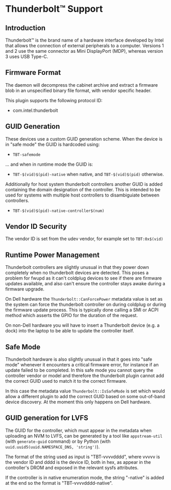 Thunderbolt™ Support
====================

Introduction
------------

Thunderbolt™ is the brand name of a hardware interface developed by Intel that
allows the connection of external peripherals to a computer.
Versions 1 and 2 use the same connector as Mini DisplayPort (MDP), whereas
version 3 uses USB Type-C.

Firmware Format
---------------

The daemon will decompress the cabinet archive and extract a firmware blob in
an unspecified binary file format, with vendor specific header.

This plugin supports the following protocol ID:

 * com.intel.thunderbolt

GUID Generation
---------------

These devices use a custom GUID generation scheme.
When the device is in "safe mode" the GUID is hardcoded using:

 * `TBT-safemode`

... and when in runtime mode the GUID is:

 * `TBT-$(vid)$(pid)-native` when native, and `TBT-$(vid)$(pid)` otherwise.

Additionally for host system thunderbolt controllers another GUID is added
containing the domain designation of the controller.  This is intended to be
used for systems with multiple host controllers to disambiguiate between controllers.

* `TBT-$(vid)$(pid)-native-controller$(num)`

Vendor ID Security
------------------

The vendor ID is set from the udev vendor, for example set to `TBT:0x$(vid)`

Runtime Power Management
------------------------

Thunderbolt controllers are slightly unusual in that they power down completely
when no thunderbolt devices are detected. This poses a problem for fwupd as
it can't coldplug devices to see if there are firmware updates available, and
also can't ensure the controller stays awake during a firmware upgrade.

On Dell hardware the `Thunderbolt::CanForcePower` metadata value is set as the
system can force the thunderbolt controller on during coldplug or during the
firmware update process. This is typically done calling a SMI or ACPI method
which asserts the GPIO for the duration of the request.

On non-Dell hardware you will have to insert a Thunderbolt device (e.g. a dock)
into the laptop to be able to update the controller itself.

Safe Mode
---------

Thunderbolt hardware is also slightly unusual in that it goes into "safe mode"
whenever it encounters a critical firmware error, for instance if an update
failed to be completed. In this safe mode you cannot query the controller vendor
or model and therefore the thunderbolt plugin cannot add the correct GUID used
to match it to the correct firmware.

In this case the metadata value `Thunderbolt::IsSafeMode` is set which would
allow a different plugin to add the correct GUID based on some out-of-band
device discovery. At the moment this only happens on Dell hardware.

GUID generation for LVFS
------------------------

The GUID for the controller, which must appear in the metadata when uploading an
NVM to LVFS, can be generated by a tool like `appstream-util` (with
`generate-guid` command) or by Python (with
`uuid.uuid5(uuid.NAMESPACE_DNS, 'string')`).

The format of the string used as input is "TBT-vvvvdddd", where vvvvv is the
vendor ID and dddd is the device ID, both in hex, as appear in the controller's
DROM and exposed in the relevant sysfs attributes.

If the controller is in native enumeration mode, the string "-native" is added
at the end so the format is "TBT-vvvvdddd-native".
